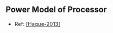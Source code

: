 ## Power Model of Processor


- Ref: [[Haque-2013]](../../papers/Haque13_energy-aware-task-replication.md)
